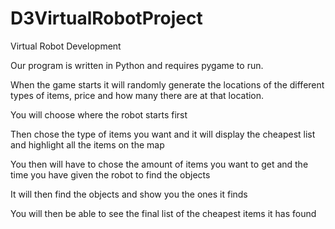 # D3VirtualRobotProject
Virtual Robot Development

Our program is written in Python and requires pygame to run.

When the game starts it will randomly generate the locations of the different types of items, price and how many there are at that location. 

You will choose where the robot starts first

Then chose the type of items you want and it will display the cheapest list and highlight all the items on the map

You then will have to chose the amount of items you want to get and the time you have given the robot to find the objects

It will then find the objects and show you the ones it finds

You will then be able to see the final list of the cheapest items it has found



